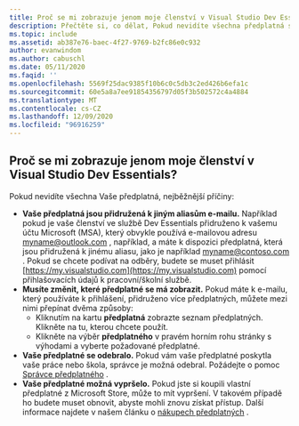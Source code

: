 ```yaml
---
title: Proč se mi zobrazuje jenom moje členství v Visual Studio Dev Essentials?
description: Přečtěte si, co dělat, Pokud nevidíte všechna předplatná sady Visual Studio.
ms.topic: include
ms.assetid: ab387e76-baec-4f27-9769-b2fc86e0c932
author: evanwindom
ms.author: cabuschl
ms.date: 05/11/2020
ms.faqid: ''
ms.openlocfilehash: 5569f25dac9385f10b6c0c5db3c2ed426b6efa1c
ms.sourcegitcommit: 60e5a8a7ee91854356797d05f3b502572c4a4884
ms.translationtype: MT
ms.contentlocale: cs-CZ
ms.lasthandoff: 12/09/2020
ms.locfileid: "96916259"
---
```

## <a name="why-am-i-only-seeing-my-visual-studio-dev-essentials-membership"></a>Proč se mi zobrazuje jenom moje členství v Visual Studio Dev Essentials?

Pokud nevidíte všechna Vaše předplatná, nejběžnější příčiny:

- **Vaše předplatná jsou přidružená k jiným aliasům e-mailu.**  Například pokud je vaše členství ve službě Dev Essentials přidruženo k vašemu účtu Microsoft (MSA), který obvykle používá e-mailovou adresu myname@outlook.com , například, a máte k dispozici předplatná, která jsou přidružená k jinému aliasu, jako je například myname@contoso.com .  Pokud se chcete podívat na odběry, budete se muset přihlásit [https://my.visualstudio.com](https://my.visualstudio.com) pomocí přihlašovacích údajů k pracovní/školní službě.  
- **Musíte změnit, které předplatné se má zobrazit.** Pokud máte k e-mailu, který používáte k přihlášení, přidruženo více předplatných, můžete mezi nimi přepínat dvěma způsoby:
    - Kliknutím na kartu **předplatná** zobrazte seznam předplatných.  Klikněte na tu, kterou chcete použít. 
    - Klikněte na výběr **předplatného** v pravém horním rohu stránky s výhodami a vyberte požadované předplatné. 
- **Vaše předplatné se odebralo.**  Pokud vám vaše předplatné poskytla vaše práce nebo škola, správce je možná odebral. Požádejte o pomoc [Správce předplatného](https://docs.microsoft.com/visualstudio/subscriptions/contact-my-admin) .
- **Vaše předplatné možná vypršelo.** Pokud jste si koupili vlastní předplatné z Microsoft Store, může to mít vypršení.  V takovém případě ho budete muset obnovit, abyste mohli znovu získat přístup.  Další informace najdete v našem článku o [nákupech předplatných](https://docs.microsoft.com/visualstudio/subscriptions/buy-activate-retail) . 